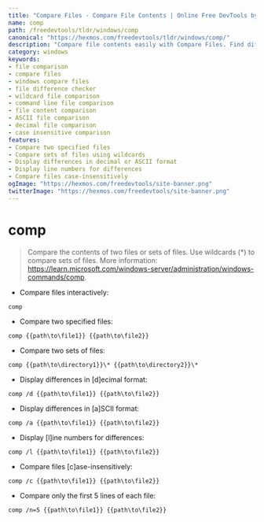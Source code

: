```yaml
---
title: "Compare Files - Compare File Contents | Online Free DevTools by Hexmos"
name: comp
path: /freedevtools/tldr/windows/comp
canonical: "https://hexmos.com/freedevtools/tldr/windows/comp/"
description: "Compare file contents easily with Compare Files. Find differences between files and sets of files using wildcard support. Free online tool, no registration required."
category: windows
keywords:
- file comparison
- compare files
- windows compare files
- file difference checker
- wildcard file comparison
- command line file comparison
- file content comparison
- ASCII file comparison
- decimal file comparison
- case insensitive comparison
features:
- Compare two specified files
- Compare sets of files using wildcards
- Display differences in decimal or ASCII format
- Display line numbers for differences
- Compare files case-insensitively
ogImage: "https://hexmos.com/freedevtools/site-banner.png"
twitterImage: "https://hexmos.com/freedevtools/site-banner.png"
---
```


# comp

> Compare the contents of two files or sets of files.
> Use wildcards (*) to compare sets of files.
> More information: <https://learn.microsoft.com/windows-server/administration/windows-commands/comp>.

- Compare files interactively:

`comp`

- Compare two specified files:

`comp {{path\to\file1}} {{path\to\file2}}`

- Compare two sets of files:

`comp {{path\to\directory1}}\* {{path\to\directory2}}\*`

- Display differences in [d]ecimal format:

`comp /d {{path\to\file1}} {{path\to\file2}}`

- Display differences in [a]SCII format:

`comp /a {{path\to\file1}} {{path\to\file2}}`

- Display [l]ine numbers for differences:

`comp /l {{path\to\file1}} {{path\to\file2}}`

- Compare files [c]ase-insensitively:

`comp /c {{path\to\file1}} {{path\to\file2}}`

- Compare only the first 5 lines of each file:

`comp /n=5 {{path\to\file1}} {{path\to\file2}}`
